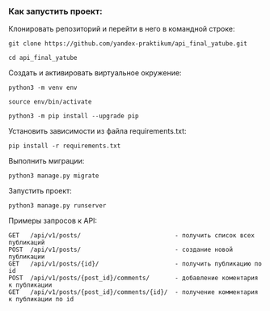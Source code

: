 ### Как запустить проект:

Клонировать репозиторий и перейти в него в командной строке:

```
git clone https://github.com/yandex-praktikum/api_final_yatube.git
```

```
cd api_final_yatube
```

Cоздать и активировать виртуальное окружение:

```
python3 -m venv env
```

```
source env/bin/activate
```

```
python3 -m pip install --upgrade pip
```

Установить зависимости из файла requirements.txt:

```
pip install -r requirements.txt
```

Выполнить миграции:

```
python3 manage.py migrate
```

Запустить проект:

```
python3 manage.py runserver
```

Примеры запросов к API:

```
GET   /api/v1/posts/                          - получить список всех публикаций
POST  /api/v1/posts/                          - создание новой публикации
GET   /api/v1/posts/{id}/                     - получить публикацию по id
POST  /api/v1/posts/{post_id}/comments/       - добавление коментария к публикации
GET   /api/v1/posts/{post_id}/comments/{id}/  - получение комментария к публикации по id
```